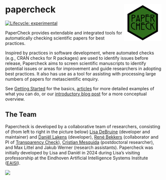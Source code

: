 
<!-- README.md is generated from README.Rmd. Please edit that file -->

# papercheck <img src="man/figures/logo.png" align="right" height="120" alt="" />

<!-- badges: start -->

[![Lifecycle:
experimental](https://img.shields.io/badge/lifecycle-experimental-orange.svg)](https://lifecycle.r-lib.org/articles/stages.html#experimental)

<!--
[![Codecov test coverage](https://codecov.io/gh/scienceverse/papercheck/graph/badge.svg)](https://app.codecov.io/gh/scienceverse/papercheck)
-->

<!-- badges: end -->

PaperCheck provides extendable and integrated tools for automatically
checking scientific papers for best practices.

Inspired by practices in software development, where automated checks
(e.g., CRAN checks for R packages) are used to identify issues before
release, Papercheck aims to screen scientific manuscripts to identify
potential issues or areas for improvement and guide researchers in
adopting best practices. It also has use as a tool for assisting with
processing large numbers of papers for metascientific enquiry.

See [Getting Started](articles/papercheck.html) for the basics,
[articles](articles/) for more detailed examples of what you can do, or
our [introductory blog post](articles/intro.html) for a more conceptual
overview.

## The Team

Papercheck is developed by a collaborative team of researchers,
consisting of (from left to right in the picture below) [Lisa
DeBruine](https://debruine.github.io) (developer and maintainer) and
[Daniël Lakens](https://sites.google.com/site/lakens2/Home) (developer),
[René Bekkers](https://research.vu.nl/en/persons/rene-bekkers)
(collaborator and PI of [Transparency
Check](https://tdcc.nl/tdcc-ssh-challenge-projects/research-transparency-check)),
[Cristian
Mesquida](https://ssreplicationcentre.com/author/cristian-mesquida/)
(postdoctoral researcher), and Max Littel and Jakub Werner (research
assistants). Papercheck was initially developed by Lisa and Daniël in
2024 during Lisa’s visiting professorship at the Eindhoven Artificial
Intelligence Systems Institute
([EAISI](https://www.tue.nl/en/research/institutes/eindhoven-artificial-intelligence-systems-institute)).

<img
src="https://scienceverse.github.io/papercheck/articles/papercheck_team.png"
data-fig-alt="Faces of the team" />

